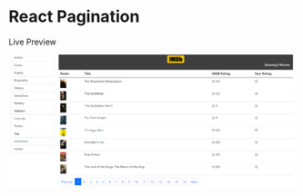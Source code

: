 # React Pagination 

Live Preview 

![image](https://github.com/ashiquebiniqbal/IMDB/blob/main/src/assets/homepage.PNG)


